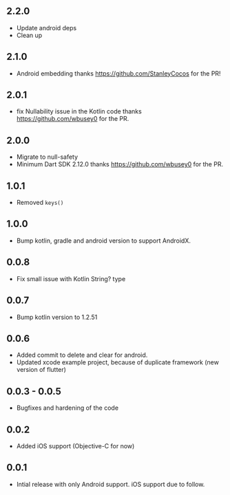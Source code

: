## 2.2.0

* Update android deps
* Clean up

## 2.1.0

* Android embedding thanks https://github.com/StanleyCocos for the PR!

## 2.0.1

* fix Nullability issue in the Kotlin code thanks https://github.com/wbusey0 for the PR.

## 2.0.0

* Migrate to null-safety
* Minimum Dart SDK 2.12.0 thanks https://github.com/wbusey0 for the PR.

## 1.0.1

* Removed `keys()`

## 1.0.0

* Bump kotlin, gradle and android version to support AndroidX.

## 0.0.8

* Fix small issue with Kotlin String? type

## 0.0.7

* Bump kotlin version to 1.2.51

## 0.0.6

* Added commit to delete and clear for android.
* Updated xcode example project, because of duplicate framework (new version of flutter)

## 0.0.3 - 0.0.5

* Bugfixes and hardening of the code

## 0.0.2

* Added iOS support (Objective-C for now)

## 0.0.1

* Intial release with only Android support. iOS support due to follow.
